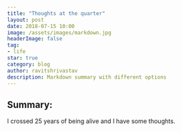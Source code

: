 ```yaml
---
title: "Thoughts at the quarter"
layout: post
date: 2018-07-15 10:00
image: /assets/images/markdown.jpg
headerImage: false
tag:
- life
star: true
category: blog
author: ravitshrivastav
description: Markdown summary with different options
---
```


## Summary:

I crossed 25 years of being alive and I have some thoughts.

